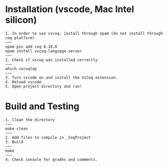 
# Installation (vscode, Mac Intel silicon)
    1. In order to use vscoq, install through opam (do not install through coq platform)
    ~~~
    opam pin add coq 8.18.0
    opam install vscoq-language-server
    ~~~
    2. Check if vscoq was installed correctly 
    ~~~
    which vscoqtop
    ~~~
    3. Turn vscode on and install the VsCoq extension.
    4. Reload vscode
    5. Open project directory and run!

# Build and Testing
    1. Clean the directory
    ~~~
    make clean
    ~~~
    2. Add files to compile in _CoqProject
    3. Build
    ~~~
    make
    ~~~
    4. Check console for grades and comments.
